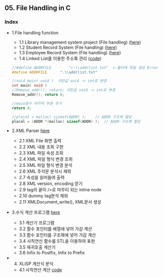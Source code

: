 ##  05. File Handling in C
### Index

* 1.File handling function
  * 1.1 Library management system project (File handling) ([here](https://github.com/csbyun-data/C-Pro/blob/main/chap05/File/Library_Management_system.md))
  * 1.2 Student Record System (File handling) ([here](https://github.com/csbyun-data/C-Pro/blob/main/chap05/File/Student_Record_System.md))
  * 1.3 Employee Record System (File handling) ([here](https://github.com/csbyun-data/C-Pro/blob/main/chap05/File/Employee_Record_System.md))
  * 1.4 Linked List를 이용한 주소록 관리 ([code](https://github.com/csbyun-data/C-Pro/blob/main/chap05/File/Address_Mgr.c))
  ```c
  //#define ADDRFILE		"c:\\addrlist.txt"  c:폴더에 파일 생성 Error!
  #define ADDRFILE		".\\addrlist.txt"

  //void main( void )  리턴값 void -> int로 변경
  int main( void )
  //Remove_addr(); return; 리턴값 void -> int로 변경
  Remove_addr(); return 0;

  //main함수 마지막 부분 추가
  return 0;

  //plocal = malloc( sizeof(ADDR) );	// ADDR 구조체 할당
  plocal = (ADDR *)malloc( sizeof(ADDR) );	// ADDR 구조체 할당
  ```
* 2.XML Parser [here](https://github.com/csbyun-data/C-Pro/blob/main/chap05/XML_Parser/README.md)
  * 2.1 XML File 화면 출력
  * 2.2 XML 내용 조회 구현
  * 2.3 XML 파일 속성 조회
  * 2.4 XML 파일 형식 변경 조회
  * 2.5 XML 파일 형식 변경 분석
  * 2.6 XML 주석문 분석시 제외
  * 2.7 속성을 읽어들여 출력
  * 2.8 XML version, encoding 얻기
  * 2.9 tag의 끝이 />로 마무리 되는 inline node
  * 2.10 dummy tag분석 제외
  * 2.11 XMLDocument_write(), XML문서 생성

* 3.수식 계산 프로그램 [here](https://github.com/csbyun-data/C-Pro/blob/main/chap05/Calc/README.md)
  * 3.1 계산기 프로그램
  * 3.2 함수 포인터를 배열에 넣어 가감 계산
  * 3.3 함수 포인터를 구조체에 넣어 가감 계산
  * 3.4 사칙연산 함수를 STL을 이용하여 표현
  * 3.5 재귀호출 계산기
  * 3.6 Infix to Postfix, Infix to Prefix

* 4. XLISP 계산식 분석
  * 4.1  사칙연산 계산 [code](https://github.com/csbyun-data/C-Pro/blob/main/chap05/XLISP/Calc1.c)
     
